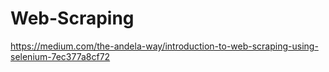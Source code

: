 # Web-Scraping

https://medium.com/the-andela-way/introduction-to-web-scraping-using-selenium-7ec377a8cf72
